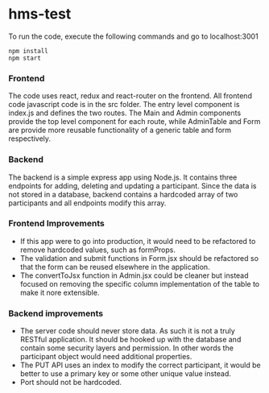 # hms-test

To run the code, execute the following commands and go to localhost:3001

```
npm install
npm start
```

### Frontend
 
The code uses react, redux and react-router on the frontend. All frontend code javascript code is in the src folder. The entry level component is index.js and defines the two routes. The Main and Admin components provide the top level component for each route, while AdminTable and Form are provide more reusable functionality of a generic table and form respectively. 
 
 ### Backend
 
 The backend is a simple express app using Node.js. It contains three endpoints for adding, deleting and updating a participant. Since the data is not stored in a database, backend contains a hardcoded array of two participants and all endpoints modify this array. 
 
 ### Frontend Improvements
 
 * If this app were to go into production, it would need to be refactored to remove hardcoded values, such as formProps. 
 * The validation and submit functions in Form.jsx should be refactored so that the form can be reused elsewhere in the application. 
 * The convertToJsx function in Admin.jsx could be cleaner but instead focused on removing the specific column implementation of the table to make it nore extensible.
 
 ### Backend improvements
 
* The server code should never store data. As such it is not a truly RESTful application. It should be hooked up with the database and contain some security layers and permission. In other words the participant object would need additional properties. 
* The PUT API uses an index to modify the correct participant, it would be better to use a primary key or some other unique value instead. 
* Port should not be hardcoded.

